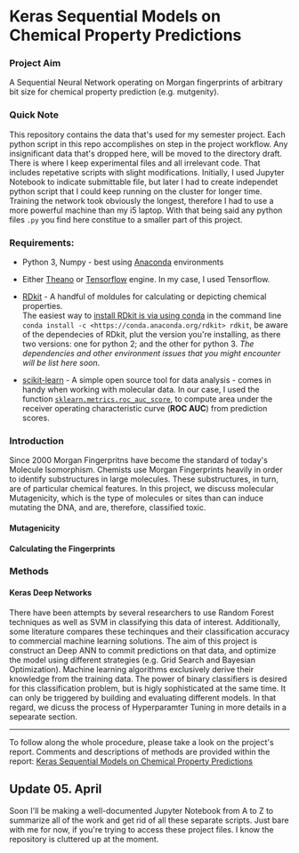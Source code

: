 # Keras Sequential Models on Chemical Property Predictions

### Project Aim

A Sequential Neural Network operating on Morgan fingerprints of arbitrary bit size for chemical property prediction (e.g. mutgenity).

### Quick Note

This repository contains the data that's used for my semester project. Each python script in this repo accomplishes on step in the project workflow. Any insignificant data that's dropped here, will be moved to the directory draft. There is where I keep experimental files and all irrelevant code. That includes repetative scripts with slight modifications.
Initially, I used Jupyter Notebook to indicate submittable file, but later I had to create independet python script that I could keep running on the cluster for longer time. Training the network took obviously the longest, therefore I had to use a more powerful machine than my i5 laptop. With that being said any python files `.py` you find here constitue to a smaller part of this project.

### Requirements:

* Python 3, Numpy - best using [Anaconda](https://www.continuum.io/downloads) environments

* Either [Theano](http://deeplearning.net/software/theano/install.html) or [Tensorflow](https://www.tensorflow.org/versions/r0.10/get_started/os_setup.html) engine. In my case, I used Tensorflow.

* [RDkit](http://www.rdkit.org/docs/Install.html) - A handful of moldules for calculating or depicting chemical properties.<br>The easiest way to [install RDkit is via using conda](https://www.rdkit.org/docs/Install.html) in the command line `conda install -c <https://conda.anaconda.org/rdkit> rdkit`, be aware of the dependecies of RDkit, plut the version you're installing, as there two versions: one for python 2; and the other for python 3. *The dependencies and other environment issues that you might encounter will be list here soon*.
* [scikit-learn](https://scikit-learn.org/stable/index.html) - A simple open source tool for data analysis - comes in handy when working with molecular data. In our case, I used the function [`sklearn.metrics.roc_auc_score`](https://scikit-learn.org/stable/modules/generated/sklearn.metrics.roc_auc_score.html#sklearn.metrics.roc_auc_score), to compute area under the receiver operating characteristic curve (**ROC AUC**) from prediction scores.

### Introduction

Since 2000 Morgan Fingerpritns have become the standard of today's Molecule Isomorphism. Chemists use Morgan Fingerprints heavily in order to identify substructures in large molecules. These substructures, in turn, are of particular chemical features. In this project, we discuss molecular Mutagenicity, which is the type of molecules or sites than can induce mutating the DNA, and are, therefore, classified toxic. 

#### Mutagenicity 

#### Calculating the Fingerprints

### Methods

#### Keras Deep Networks

There have been attempts by several researchers to use Random Forest techniques as well as SVM in classifying this data of interest. Additionally, some literature compares these techinques and their classification accuracy to commercial machine learning solutions. The aim of this project is construct an Deep ANN to commit predictions on that data, and optimize the model using different strategies (e.g. Grid Search and Bayesian Optimization). Machine learning algorithms exclusively derive their knowledge from the training data. The power of binary classifiers is desired for this classification problem, but is higly sophisticated at the same time. It can only be triggered by building and evaluating different models. In that regard, we dicuss the process of Hyperparamter Tuning in more details in a sepearate section.

-------

To follow along the whole procedure, please take a look on the project's report. Comments and descriptions of methods are provided within the report: [Keras Sequential Models on Chemical Property Predictions](report/Keras_Sequential_Models_on_Chemical_Property_Predictions.pdf)



## Update 05. April

Soon I'll be making a well-documented Jupyter Notebook from A to Z to summarize all of the work and get rid of all these separate scripts. Just bare with me for now, if you're trying to access these project files. I know the repository is cluttered up at the moment.
